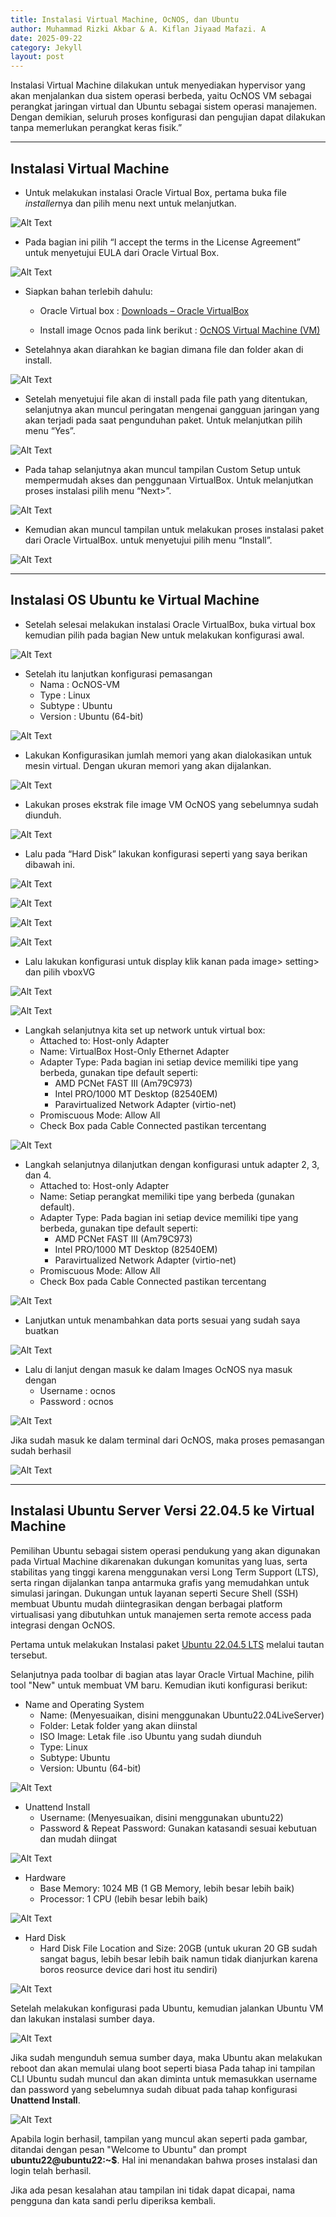```yaml
---
title: Instalasi Virtual Machine, OcNOS, dan Ubuntu
author: Muhammad Rizki Akbar & A. Kiflan Jiyaad Mafazi. A
date: 2025-09-22
category: Jekyll
layout: post
---
```


Instalasi Virtual Machine dilakukan untuk menyediakan hypervisor yang akan menjalankan dua sistem operasi berbeda, yaitu OcNOS VM sebagai perangkat jaringan virtual dan Ubuntu sebagai sistem operasi manajemen. Dengan demikian, seluruh proses konfigurasi dan pengujian dapat dilakukan tanpa memerlukan perangkat keras fisik.”

---

## Instalasi Virtual Machine

- Untuk melakukan instalasi Oracle Virtual Box, pertama buka file *installer*nya dan pilih menu next untuk melanjutkan.

![Alt Text](/assets/gitbook/images/sbs_vm/01.png)

- Pada bagian ini pilih “I accept the terms in the License Agreement” untuk menyetujui EULA dari Oracle Virtual Box.

![Alt Text](/assets/gitbook/images/sbs_vm/02.png)

- Siapkan bahan terlebih dahulu:
    
    - Oracle Virtual box  : [Downloads – Oracle VirtualBox](https://download.virtualbox.org/virtualbox/7.1.6/VirtualBox-7.1.6-167084-Win.exe)
    
    - Install image Ocnos pada link berikut : [OcNOS Virtual Machine (VM)](https://www.ipinfusion.com/products/ocnos-vm/)

- Setelahnya akan diarahkan ke bagian dimana file dan folder akan di install.

![Alt Text](/assets/gitbook/images/sbs_vm/03.png)

- Setelah menyetujui file akan di install pada file path yang ditentukan, selanjutnya akan muncul peringatan mengenai gangguan jaringan yang akan terjadi pada saat pengunduhan paket. Untuk melanjutkan pilih menu “Yes”.

![Alt Text](/assets/gitbook/images/sbs_vm/04.png)

- Pada tahap selanjutnya akan muncul tampilan Custom Setup untuk mempermudah akses dan penggunaan VirtualBox. Untuk melanjutkan proses instalasi pilih menu “Next>”.

![Alt Text](/assets/gitbook/images/sbs_vm/05.png)

- Kemudian akan muncul tampilan untuk melakukan proses instalasi paket dari Oracle VirtualBox. untuk menyetujui pilih menu “Install”.

![Alt Text](/assets/gitbook/images/sbs_vm/06.png)

---

## Instalasi OS Ubuntu ke Virtual Machine

- Setelah selesai melakukan instalasi Oracle VirtualBox, buka virtual box kemudian pilih pada bagian New untuk melakukan konfigurasi awal.

![Alt Text](/assets/gitbook/images/sbs_ocnos/01.png)

- Setelah itu lanjutkan konfigurasi pemasangan
    - Nama : OcNOS-VM
    - Type : Linux
    - Subtype : Ubuntu
    - Version : Ubuntu (64-bit)

![Alt Text](/assets/gitbook/images/sbs_ocnos/02.png)

- Lakukan Konfigurasikan jumlah memori yang akan dialokasikan untuk mesin virtual. Dengan ukuran memori yang akan dijalankan.

![Alt Text](/assets/gitbook/images/sbs_ocnos/03.png)

- Lakukan proses ekstrak file image VM OcNOS yang sebelumnya sudah diunduh.

![Alt Text](/assets/gitbook/images/sbs_ocnos/04.png)

- Lalu pada “Hard Disk” lakukan konfigurasi seperti yang saya berikan dibawah ini.

![Alt Text](/assets/gitbook/images/sbs_ocnos/05.png)

![Alt Text](/assets/gitbook/images/sbs_ocnos/06.png)

![Alt Text](/assets/gitbook/images/sbs_ocnos/07.png)

![Alt Text](/assets/gitbook/images/sbs_ocnos/08.png)

- Lalu lakukan konfigurasi untuk display klik kanan pada image> setting> dan pilih vboxVG

![Alt Text](/assets/gitbook/images/sbs_ocnos/09.png)

![Alt Text](/assets/gitbook/images/sbs_ocnos/10.png)

- Langkah selanjutnya kita set up network untuk virtual box:
    - Attached to: Host-only Adapter
    - Name: VirtualBox Host-Only Ethernet Adapter
    - Adapter Type: Pada bagian ini setiap device memiliki tipe yang berbeda, gunakan tipe default seperti:
        - AMD PCNet FAST III (Am79C973)
        - Intel PRO/1000 MT Desktop (82540EM)
        - Paravirtualized Network Adapter (virtio-net)
    - Promiscuous Mode:  Allow All
    - Check Box pada Cable Connected pastikan tercentang

![Alt Text](/assets/gitbook/images/sbs_ocnos/11.png)

- Langkah selanjutnya dilanjutkan dengan konfigurasi untuk adapter 2, 3, dan 4.
    - Attached to: Host-only Adapter
    - Name: Setiap perangkat memiliki tipe yang berbeda (gunakan default).
    - Adapter Type: Pada bagian ini setiap device memiliki tipe yang berbeda, gunakan tipe default seperti:
        - AMD PCNet FAST III (Am79C973)
        - Intel PRO/1000 MT Desktop (82540EM)
        - Paravirtualized Network Adapter (virtio-net)
    - Promiscuous Mode:  Allow All
    - Check Box pada Cable Connected pastikan tercentang

![Alt Text](/assets/gitbook/images/sbs_ocnos/12.png)

- Lanjutkan untuk menambahkan data ports sesuai yang sudah saya buatkan

![Alt Text](/assets/gitbook/images/sbs_ocnos/15.png)

- Lalu di lanjut dengan masuk ke dalam Images OcNOS nya masuk dengan
    - Username : ocnos
    - Password : ocnos

![Alt Text](/assets/gitbook/images/sbs_ocnos/14.png)

Jika sudah masuk ke dalam terminal dari OcNOS, maka proses pemasangan sudah berhasil

![Alt Text](/assets/gitbook/images/sbs_ocnos/13.png)

---

## Instalasi Ubuntu Server Versi 22.04.5 ke Virtual Machine

Pemilihan Ubuntu sebagai sistem operasi pendukung yang akan digunakan pada Virtual Machine dikarenakan dukungan komunitas yang luas, serta stabilitas yang tinggi karena menggunakan versi Long Term Support (LTS), serta ringan dijalankan tanpa antarmuka grafis yang memudahkan untuk simulasi jaringan. Dukungan untuk layanan seperti Secure Shell (SSH) membuat Ubuntu mudah diintegrasikan dengan berbagai platform virtualisasi yang dibutuhkan untuk manajemen serta remote access pada integrasi dengan OcNOS.

Pertama untuk melakukan Instalasi paket [Ubuntu 22.04.5 LTS](https://releases.ubuntu.com/22.04/ubuntu-22.04.5-live-server-amd64.iso) melalui tautan tersebut.

Selanjutnya pada toolbar di bagian atas layar Oracle Virtual Machine, pilih tool "New" untuk membuat VM baru. Kemudian ikuti konfigurasi berikut:

- Name and Operating System
    - Name: (Menyesuaikan, disini menggunakan Ubuntu22.04LiveServer)
    - Folder: Letak folder yang akan diinstal
    - ISO Image: Letak file .iso Ubuntu yang sudah diunduh
    - Type: Linux
    - Subtype: Ubuntu
    - Version: Ubuntu (64-bit)

![Alt Text](/assets/gitbook/images/sbs_ubuntu/01.png)

- Unattend Install
    - Username: (Menyesuaikan, disini menggunakan ubuntu22)
    - Password & Repeat Password: Gunakan katasandi sesuai kebutuan dan mudah diingat

![Alt Text](/assets/gitbook/images/sbs_ubuntu/02.png)

- Hardware
    - Base Memory: 1024 MB (1 GB Memory, lebih besar lebih baik)
    - Processor: 1 CPU (lebih besar lebih baik)

![Alt Text](/assets/gitbook/images/sbs_ubuntu/03.png)

- Hard Disk
    - Hard Disk File Location and Size: 20GB (untuk ukuran 20 GB sudah sangat bagus, lebih besar lebih baik namun tidak dianjurkan karena boros reosurce device dari host itu sendiri)

![Alt Text](/assets/gitbook/images/sbs_ubuntu/04.png)

Setelah melakukan konfigurasi pada Ubuntu, kemudian jalankan Ubuntu VM dan lakukan instalasi sumber daya.

![Alt Text](/assets/gitbook/images/sbs_ubuntu/05.png)

Jika sudah mengunduh semua sumber daya, maka Ubuntu akan melakukan reboot dan akan memulai ulang boot seperti biasa Pada tahap ini tampilan CLI Ubuntu sudah muncul dan akan diminta untuk memasukkan username dan password yang sebelumnya sudah dibuat pada tahap konfigurasi **Unattend Install**.

![Alt Text](/assets/gitbook/images/sbs_ubuntu/06.png)

Apabila login berhasil, tampilan yang muncul akan seperti pada gambar, ditandai dengan pesan "Welcome to Ubuntu" dan prompt **ubuntu22@ubuntu22:~$**. Hal ini menandakan bahwa proses instalasi dan login telah berhasil.

Jika ada pesan kesalahan atau tampilan ini tidak dapat dicapai, nama pengguna dan kata sandi perlu diperiksa kembali.